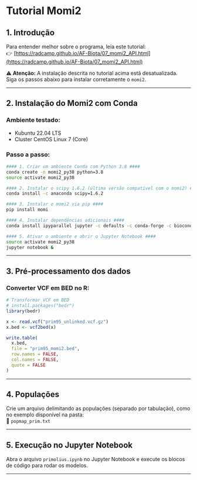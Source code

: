 # Tutorial Momi2

## 1. Introdução

Para entender melhor sobre o programa, leia este tutorial:  
👉 [https://radcamp.github.io/AF-Biota/07_momi2_API.html](https://radcamp.github.io/AF-Biota/07_momi2_API.html)

⚠️ **Atenção:** A instalação descrita no tutorial acima está desatualizada.  
Siga os passos abaixo para instalar corretamente o `momi2`.

---

## 2. Instalação do Momi2 com Conda

### Ambiente testado:
- Kubuntu 22.04 LTS
- Cluster CentOS Linux 7 (Core)

### Passo a passo:

```bash
#### 1. Criar um ambiente Conda com Python 3.8 ####
conda create -n momi2_py38 python=3.8
source activate momi2_py38

#### 2. Instalar o scipy 1.6.2 (última versão compatível com o momi2) ####
conda install -c anaconda scipy=1.6.2

#### 3. Instalar o momi2 via pip ####
pip install momi

#### 4. Instalar dependências adicionais ####
conda install ipyparallel jupyter -c defaults -c conda-forge -c bioconda -c jackkamm

#### 5. Ativar o ambiente e abrir o Jupyter Notebook ####
source activate momi2_py38
jupyter notebook &
```

---

## 3. Pré-processamento dos dados

### Converter VCF em BED no R:

```r
# Transformar VCF em BED
# install.packages("bedr")
library(bedr)

x <- read.vcf("prim95_unlinked.vcf.gz")
x.bed <- vcf2bed(x)

write.table(
  x.bed,
  file = "prim95_momi2.bed",
  row.names = FALSE,
  col.names = FALSE,
  quote = FALSE
)
```

---

## 4. Populações

Crie um arquivo delimitando as populações (separado por tabulação), como no exemplo disponível na pasta:  
📄 `popmap_prim.txt`

---

## 5. Execução no Jupyter Notebook

Abra o arquivo `primolius.ipynb` no Jupyter Notebook e execute os blocos de código para rodar os modelos.

---
